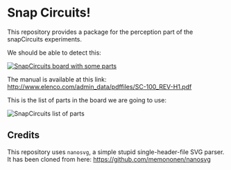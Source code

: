 # Snap Circuits!
This repository provides a package for the perception part of the snapCircuits experiments.

We should be able to detect this:

[![SnapCircuits board with some parts](http://ecx.images-amazon.com/images/I/81sj9QjDChL._SL1500_.jpg)](http://ecx.images-amazon.com/images/I/81sj9QjDChL._SL1500_.jpg)

The manual is available at this link: http://www.elenco.com/admin_data/pdffiles/SC-100_REV-H1.pdf

This is the list of parts in the board we are going to use:

![SnapCircuits list of parts](https://cloud.githubusercontent.com/assets/4378663/12762244/517f86fe-c9bc-11e5-874d-563c15f531be.png)

## Credits

This repository uses `nanosvg`, a simple stupid single-header-file SVG parser. It has been cloned from here: https://github.com/memononen/nanosvg
